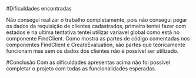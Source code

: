 #Dificuldades encontradas

Não consegui realizar o trabalho completamente, pois não consegui pegar os dados da requisição de clientes cadastrados, primeiro tentei fazer com estados e na ultima tentativa tentei utilizar variavel global como está no componente FindClient. Como mostra as partes de código comentadas nos componentes FindClient e CreateEvaluation, são partes que teóricamente funcionam mas sem os dados dos clientes não é possível ser utilizado.

#Conclusão
Com as dificuldades apresentas acima não foi possível completar o projeto com todas as funcionalidades esperadas.